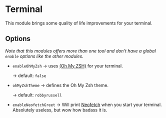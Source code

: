 # Terminal
This module brings some quality of life improvements for your terminal.

## Options

*Note that this modules offers more than one tool and don't have a global `enable` options like the other modules.*

- `enableOhMyZsh` -> uses [(Oh My ZSH)](https://ohmyz.sh/) for your terminal.
  
  -> default: `false`

- `ohMyZshTheme` -> defines the Oh My Zsh theme.
  
  -> default: `robbyrussell`

- `enableNeofetchGreet` -> Will print [Neofetch](https://github.com/dylanaraps/neofetch) when you start your terminal. Absolutely useless, but wow how badass it is.